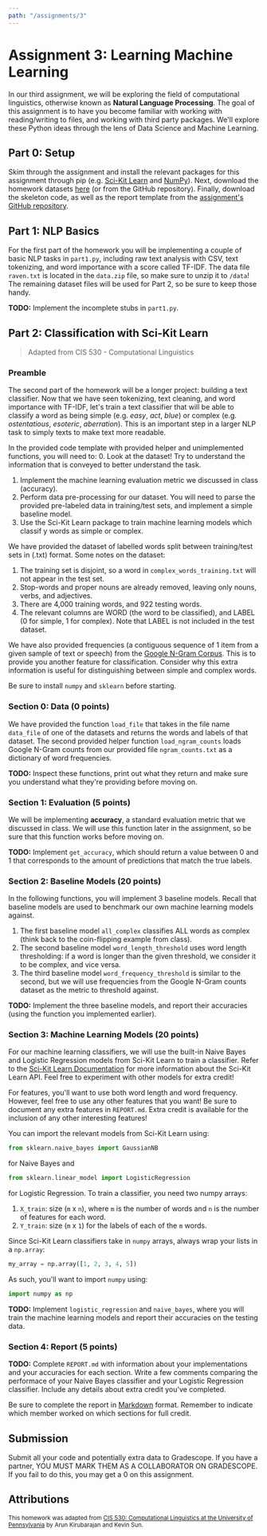 ```yaml
---
path: "/assignments/3"
---
```


# Assignment 3: Learning Machine Learning
In our third assignment, we will be exploring the field of computational linguistics, otherwise known as **Natural Language Processing**. The goal of this assignment is to have you become familiar with working with reading/writing to files, and working with third party packages. We'll explore these Python ideas through the lens of Data Science and Machine Learning.

## Part 0: Setup
Skim through the assignment and install the relevant packages for this assignment through pip (e.g. [Sci-Kit Learn](https://github.com/scikit-learn/scikit-learn) and [NumPy](https://github.com/numpy/numpy)). Next, download the homework datasets [here](https://github.com/CIS192/homework/raw/master/assignment3/data.zip) (or from the GitHub repository). Finally, download the skeleton code, as well as the report template from the [assignment's GitHub repository](https://github.com/CIS192/homework/tree/master/assignment3).

## Part 1: NLP Basics
For the first part of the homework you will be implementing a couple of basic NLP tasks in `part1.py`, including raw text analysis with CSV, text tokenizing, and word importance with a score called TF-IDF. The data file `raven.txt` is located in the `data.zip` file, so make sure to unzip it to `/data`! The remaining dataset files will be used for Part 2, so be sure to keep those handy.

**TODO:** Implement the incomplete stubs in `part1.py`.

## Part 2: Classification with Sci-Kit Learn
> Adapted from CIS 530 - Computational Linguistics

### Preamble

The second part of the homework will be a longer project: building a text classifier. Now that we have seen tokenizing, text cleaning, and word importance with TF-IDF, let's train a text classifier that will be able to classify a word as being simple (e.g. *easy*, *act*, *blue*) or complex (e.g. *ostentatious*, *esoteric*, *aberration*). This is an important step in a larger NLP task to simply texts to make text more readable. 

In the provided code template with provided helper and unimplemented functions, you will need to:
0. Look at the dataset! Try to understand the information that is conveyed to better understand the task.
1. Implement the machine learning evaluation metric we discussed in class (accuracy).
2. Perform data pre-processing for our dataset. You will need to parse the provided pre-labeled data in training/test sets, and implement a simple baseline model.
3. Use the Sci-Kit Learn package to train machine learning models which classif
y words as simple or complex.

We have provided the dataset of labelled words split between training/test sets in (.txt) format. Some notes on the dataset:

1. The training set is disjoint, so a word in `complex_words_training.txt` will not appear in the test set.
2. Stop-words and proper nouns are already removed, leaving only nouns, verbs, and adjectives.
3. There are 4,000 training words, and 922 testing words.
4. The relevant columns are WORD (the word to be classified), and LABEL (0 for simple, 1 for complex). Note that LABEL is not included in the test dataset.

We have also provided frequencies (a contiguous sequence of 1 item from a given sample of text or speech) from the [Google N-Gram Corpus](https://books.google.com/ngrams/info). This is to provide you another feature for classification. Consider why this extra information is useful for distinguishing between simple and complex words.

Be sure to install `numpy` and `sklearn` before starting.

### Section 0: Data (0 points)
We have provided the function `load_file` that takes in the file name `data_file` of one of the datasets and returns the words and labels of that dataset. The second provided helper function `load_ngram_counts` loads Google N-Gram counts from our provided file `ngram_counts.txt` as a dictionary of word frequencies.

**TODO:** Inspect these functions, print out what they return and make sure you understand what they're providing before moving on.

### Section 1: Evaluation (5 points)
We will be implementing **accuracy**, a standard evaluation metric that we discussed in class. We will use this function later in the assignment, so be sure that this function works before moving on.

**TODO:** Implement `get_accuracy`, which should return a value between 0 and 1 that corresponds to the amount of predictions that match the true labels.

### Section 2: Baseline Models (20 points)
In the following functions, you will implement 3 baseline models. Recall that baseline models are used to benchmark our own machine learning models against.

1. The first baseline model `all_complex` classifies ALL words as complex (think back to the coin-flipping example from class). 
2. The second baseline model `word_length_threshold` uses word length thresholding: if a word is longer than the given threshold, we consider it to be complex, and vice versa. 
3. The third baseline model `word_frequency_threshold` is similar to the second, but we will use frequencies from the Google N-Gram counts dataset as the metric to threshold against.

**TODO:** Implement the three baseline models, and report their accuracies (using the function you implemented earlier).

### Section 3: Machine Learning Models (20 points)

For our machine learning classifiers, we will use the built-in Naive Bayes and Logistic Regression models from Sci-Kit Learn to train a classifier. Refer to the [Sci-Kit Learn Documentation](https://scikit-learn.org/stable/modules/generated/sklearn.naive_bayes.GaussianNB.html) for more information about the Sci-Kit Learn API. Feel free to experiment with other models for extra credit!

For features, you'll want to use both word length and word frequency. However, feel free to use any other features that you want! Be sure to document any extra features in `REPORT.md`. Extra credit is available for the inclusion of any other interesting features!

You can import the relevant models from Sci-Kit Learn using: 

```python
from sklearn.naive_bayes import GaussianNB
```
for Naive Bayes and 

```python
from sklearn.linear_model import LogisticRegression
```

for Logistic Regression. To train a classifier, you need two numpy arrays:

1. `X_train`: size (`m` x `n`), where `m` is the number of words and `n` is the number of features for each word.
2. `Y_train`: size (`m` x `1`) for the labels of each of the `m` words.

Since Sci-Kit Learn classifiers take in `numpy` arrays, always wrap your lists in a `np.array`:

```python
my_array = np.array([1, 2, 3, 4, 5])
```

As such, you'll want to import `numpy` using:

```python
import numpy as np
```

**TODO:** Implement `logistic_regression` and `naive_bayes`, where you will train the machine learning models and report their accuracies on the testing data.

### Section 4: Report (5 points)
**TODO:** Complete `REPORT.md` with information about your implementations and your accuracies for each section. Write a few comments comparing the performace of your Naive Bayes classifier and your Logistic Regression classifier. Include any details about extra credit you've completed.

Be sure to complete the report in [Markdown](https://github.com/adam-p/markdown-here/wiki/Markdown-Cheatsheet) format. Remember to indicate which member worked on which sections for full credit. 

## Submission
Submit all your code and potentially extra data to Gradescope. If you have a partner, YOU MUST MARK THEM AS A COLLABORATOR ON GRADESCOPE. If you fail to do this, you may get a 0 on this assignment.

## Attributions
<small> This homework was adapted from [CIS 530: Computational Linguistics at the University of Pennsylvania](https://computational-linguistics-class.org/) by Arun Kirubarajan and Kevin Sun.</small>